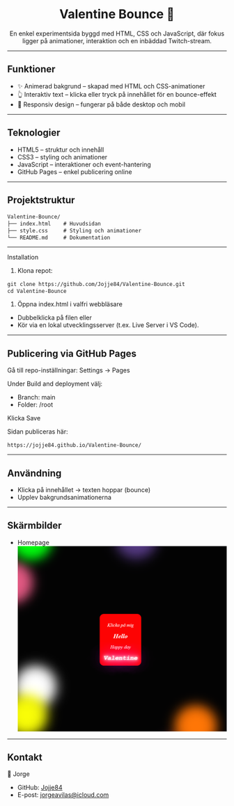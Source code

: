 <h1 align='center'>Valentine Bounce 💖</h1>

<p align="center">En enkel experimentsida byggd med HTML, CSS och JavaScript, där fokus ligger på animationer, interaktion och en inbäddad Twitch-stream.</p>

---

## Funktioner

- ✨ Animerad bakgrund – skapad med HTML <span> och CSS-animationer
- 👆 Interaktiv text – klicka eller tryck på innehållet för en bounce-effekt
- 📱 Responsiv design – fungerar på både desktop och mobil

---

## Teknologier

- HTML5 – struktur och innehåll
- CSS3 – styling och animationer
- JavaScript – interaktioner och event-hantering
- GitHub Pages – enkel publicering online

---

## Projektstruktur

```
Valentine-Bounce/
├── index.html    # Huvudsidan
├── style.css     # Styling och animationer
└── README.md     # Dokumentation
```

---

Installation

1. Klona repot:
```
git clone https://github.com/Jojje84/Valentine-Bounce.git
cd Valentine-Bounce
```

1. Öppna index.html i valfri webbläsare
- Dubbelklicka på filen eller
- Kör via en lokal utvecklingsserver (t.ex. Live Server i VS Code).

---

## Publicering via GitHub Pages

Gå till repo-inställningar: Settings → Pages

Under Build and deployment välj:
- Branch: main
- Folder: /root

Klicka Save

Sidan publiceras här:
```
https://jojje84.github.io/Valentine-Bounce/
```

---

## Användning

- Klicka på innehållet → texten hoppar (bounce)
- Upplev bakgrundsanimationerna

---

## Skärmbilder

- Homepage
![homepage-sida](screenshots/homepage.png)

---

## Kontakt

👤 Jorge

- GitHub: [Jojje84](https://github.com/Jojje84)
- E-post: [jorgeavilas@icloud.com](mailto:jorgeavilas@icloud.com)

